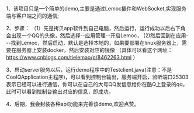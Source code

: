 1、该项目只是一个简单的demo,主要是通过Lemoc插件和WebSocket,实现服务端与客户端之间的通信;

2、步骤：
（1）先是拷贝app软件到自己电脑，然后运行，运行成功以后右下角会出现一个QQ的头像，然后选择--应用管理--开启Lemoc，
 (2)然后回到在应用---找到Lemoc，然后启动，默认是选择本地的，如果要部署在linux服务器上，需要在服务器上安装docker，然后安装对应的镜像
 （具体可以看这个网址：https://www.cnblogs.com/tielemao/p/8462263.html ）

3、启动server服务以后，运行demo程序中的Testclient.java(注意：不是CoolQApplication主程序)，可以看到控制台输出，服务端开启，监听端口25303表示已经可以进行通信，你可以在自己的大号QQ发信息给你在酷Q上登录的qq，此时可以看到控制台输出对应的信息，即成功。

4、后期，我会封装各种api功能来完善该demo,欢迎点赞。
